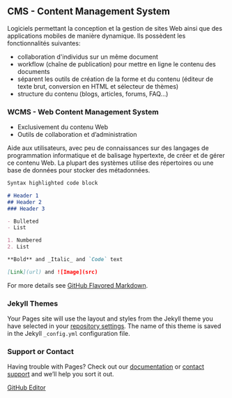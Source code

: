 ## CMS - Content Management System

Logiciels permettant la conception et la gestion de sites Web ainsi que des applications mobiles de manière dynamique.
Ils possèdent les fonctionnalités suivantes:
- collaboration d'individus sur un même document
- workflow (chaîne de publication) pour mettre en ligne le contenu des documents
- séparent les outils de création de la forme et du contenu (éditeur de texte brut, conversion en HTML et sélecteur de thèmes)
- structure du contenu (blogs, articles, forums, FAQ...)


### WCMS - Web Content Management System

- Exclusivement du contenu Web
- Outils de collaboration et d’administration

Aide aux utilisateurs, avec peu de connaissances sur des langages de programmation informatique et de balisage hypertexte, de créer et de gérer ce contenu Web. La plupart des systèmes utilise des répertoires ou une base de données pour stocker des métadonnées.
```markdown
Syntax highlighted code block

# Header 1
## Header 2
### Header 3

- Bulleted
- List

1. Numbered
2. List

**Bold** and _Italic_ and `Code` text

[Link](url) and ![Image](src)
```


For more details see [GitHub Flavored Markdown](https://guides.github.com/features/mastering-markdown/).

### Jekyll Themes

Your Pages site will use the layout and styles from the Jekyll theme you have selected in your [repository settings](https://github.com/SunReiAzzy/comparaison-cms.github.io/settings). The name of this theme is saved in the Jekyll `_config.yml` configuration file.

### Support or Contact

Having trouble with Pages? Check out our [documentation](https://help.github.com/categories/github-pages-basics/) or [contact support](https://github.com/contact) and we’ll help you sort it out.


[GitHub Editor](https://github.com/SunReiAzzy/comparaison-cms.github.io/edit/master/README.md)
